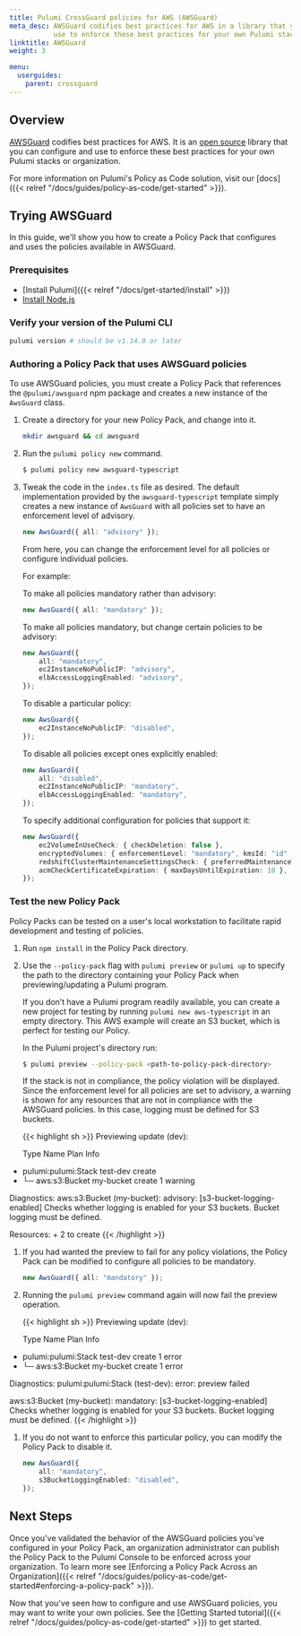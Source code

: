 ```yaml
---
title: Pulumi CrossGuard policies for AWS (AWSGuard)
meta_desc: AWSGuard codifies best practices for AWS in a library that you can configure and
           use to enforce these best practices for your own Pulumi stacks or organization.
linktitle: AWSGuard
weight: 3

menu:
  userguides:
    parent: crossguard
---
```

<!-- markdownlint-disable ul code -->

## Overview

[AWSGuard](https://github.com/pulumi/pulumi-policy-aws) codifies best practices for AWS. It is an [open source](https://github.com/pulumi/pulumi-policy-aws) library that you can configure and use to enforce these best practices for your own Pulumi stacks or organization.

For more information on Pulumi's Policy as Code solution, visit our [docs]({{< relref "/docs/guides/policy-as-code/get-started" >}}).

## Trying AWSGuard

In this guide, we'll show you how to create a Policy Pack that configures and uses the policies available in AWSGuard.

### Prerequisites

- [Install Pulumi]({{< relref "/docs/get-started/install" >}})
- [Install Node.js](https://nodejs.org/en/download/)

### Verify your version of the Pulumi CLI

```sh
pulumi version # should be v1.14.0 or later
```

### Authoring a Policy Pack that uses AWSGuard policies

To use AWSGuard policies, you must create a Policy Pack that references the `@pulumi/awsguard` npm package and creates a new instance of the `AwsGuard` class.

1. Create a directory for your new Policy Pack, and change into it.

    ```sh
    mkdir awsguard && cd awsguard
    ```
1. Run the `pulumi policy new` command.

    ```sh
    $ pulumi policy new awsguard-typescript
    ```

1. Tweak the code in the `index.ts` file as desired. The default implementation provided by the `awsguard-typescript` template simply creates a new instance of `AwsGuard` with all policies set to have an enforcement level of advisory.

    ```typescript
    new AwsGuard({ all: "advisory" });
    ```

    From here, you can change the enforcement level for all policies or configure individual policies.

    For example:

    To make all policies mandatory rather than advisory:

    ```typescript
    new AwsGuard({ all: "mandatory" });
    ```

    To make all policies mandatory, but change certain policies to be advisory:

    ```typescript
    new AwsGuard({
        all: "mandatory",
        ec2InstanceNoPublicIP: "advisory",
        elbAccessLoggingEnabled: "advisory",
    });
    ```

    To disable a particular policy:

    ```typescript
    new AwsGuard({
        ec2InstanceNoPublicIP: "disabled",
    });
    ```

    To disable all policies except ones explicitly enabled:

    ```typescript
    new AwsGuard({
        all: "disabled",
        ec2InstanceNoPublicIP: "mandatory",
        elbAccessLoggingEnabled: "mandatory",
    });
    ```

    To specify additional configuration for policies that support it:

    ```typescript
    new AwsGuard({
        ec2VolumeInUseCheck: { checkDeletion: false },
        encryptedVolumes: { enforcementLevel: "mandatory", kmsId: "id" },
        redshiftClusterMaintenanceSettingsCheck: { preferredMaintenanceWindow: "Mon:09:30-Mon:10:00" },
        acmCheckCertificateExpiration: { maxDaysUntilExpiration: 10 },
    });
    ```

### Test the new Policy Pack

Policy Packs can be tested on a user's local workstation to facilitate rapid development and testing of policies.

1. Run `npm install` in the Policy Pack directory.

1. Use the `--policy-pack` flag with `pulumi preview` or `pulumi up` to specify the path to the directory containing your Policy Pack when previewing/updating a Pulumi program.

    If you don’t have a Pulumi program readily available, you can create a new project for testing by running `pulumi new aws-typescript` in an empty directory. This AWS example will create an S3 bucket, which is perfect for testing our Policy.

    In the Pulumi project's directory run:

    ```sh
    $ pulumi preview --policy-pack <path-to-policy-pack-directory>
    ```

    If the stack is not in compliance, the policy violation will be displayed. Since the enforcement level for all policies are set to advisory, a warning is shown for any resources that are not in compliance with the AWSGuard policies. In this case, logging must be defined for S3 buckets.

    {{< highlight sh >}}
Previewing update (dev):

    Type                 Name           Plan       Info
+   pulumi:pulumi:Stack  test-dev       create
+   └─ aws:s3:Bucket     my-bucket      create     1 warning

Diagnostics:
aws:s3:Bucket (my-bucket):
    advisory: [s3-bucket-logging-enabled] Checks whether logging is enabled for your S3 buckets.
    Bucket logging must be defined.

Resources:
    + 2 to create
{{< /highlight >}}

1. If you had wanted the preview to fail for any policy violations, the Policy Pack can be modified to configure all policies to be mandatory.

    ```typescript
    new AwsGuard({ all: "mandatory" });
    ```

1. Running the `pulumi preview` command again will now fail the preview operation.

    {{< highlight sh >}}
Previewing update (dev):

    Type                 Name           Plan       Info
+   pulumi:pulumi:Stack  test-dev       create     1 error
+   └─ aws:s3:Bucket     my-bucket      create     1 error

Diagnostics:
pulumi:pulumi:Stack (test-dev):
    error: preview failed

aws:s3:Bucket (my-bucket):
    mandatory: [s3-bucket-logging-enabled] Checks whether logging is enabled for your S3 buckets.
    Bucket logging must be defined.
{{< /highlight >}}

1. If you do not want to enforce this particular policy, you can modify the Policy Pack to disable it.

    ```typescript
    new AwsGuard({
        all: "mandatory",
        s3BucketLoggingEnabled: "disabled",
    });
    ```

## Next Steps

Once you've validated the behavior of the AWSGuard policies you've configured in your Policy Pack, an organization administrator can publish the Policy Pack to the Pulumi Console to be enforced across your organization. To learn more see [Enforcing a Policy Pack Across an Organization]({{< relref "/docs/guides/policy-as-code/get-started#enforcing-a-policy-pack" >}}).

Now that you've seen how to configure and use AWSGuard policies, you may want to write your own policies. See the [Getting Started tutorial]({{< relref "/docs/guides/policy-as-code/get-started" >}}) to get started.
